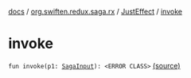 [docs](../../index.md) / [org.swiften.redux.saga.rx](../index.md) / [JustEffect](index.md) / [invoke](./invoke.md)

# invoke

`fun invoke(p1: `[`SagaInput`](../../org.swiften.redux.saga.common/-saga-input/index.md)`): <ERROR CLASS>` [(source)](https://github.com/protoman92/KotlinRedux/tree/master/common/common-rx-saga/src/main/kotlin/org/swiften/redux/saga/rx/JustEffect.kt#L20)